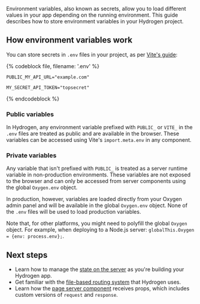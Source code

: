 Environment variables, also known as secrets, allow you to load different values in your app depending on the running environment. This guide describes how to store environment variables in your Hydrogen project.

## How environment variables work

You can store secrets in `.env` files in your project, as per [Vite's guide](https://vitejs.dev/guide/env-and-mode.html#env-files):

{% codeblock file, filename: '.env' %}

```
PUBLIC_MY_API_URL="example.com"

MY_SECRET_API_TOKEN="topsecret"
```

{% endcodeblock %}

### Public variables

In Hydrogen, any environment variable prefixed with `PUBLIC_` or `VITE_` in the `.env` files are treated as public and are available in the browser. These variables can be accessed using Vite's `import.meta.env` in any component.

### Private variables

Any variable that isn't prefixed with `PUBLIC_` is treated as a server runtime variable in non-production environments. These variables are not exposed to the browser and can only be accessed from server components using the global `Oxygen.env` object.

In production, however, variables are loaded directly from your Oxygen admin panel and will be available in the global `Oxygen.env` object. None of the `.env` files will be used to load production variables.

Note that, for other platforms, you might need to polyfill the global `Oxygen` object. For example, when deploying to a Node.js server: `globalThis.Oxygen = {env: process.env};`.

## Next steps

- Learn how to manage the [state on the server](/custom-storefronts/hydrogen/framework/server-state) as you're building your Hydrogen app.
- Get familiar with the [file-based routing system](/custom-storefronts/hydrogen/framework/routes) that Hydrogen uses.
- Learn how the [page server component](/custom-storefronts/hydrogen/framework/pages) receives props, which includes custom versions of `request` and `response`.
